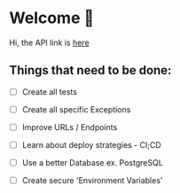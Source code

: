 # Welcome :tophat:

Hi, the API link is [here](https://trello-crud-api.herokuapp.com/task)

## Things that need to be done:

- [ ] Create all tests
- [ ] Create all specific Exceptions
- [ ] Improve URLs / Endpoints
- [ ] Learn about deploy strategies -  CI;CD
- [ ] Use a better Database ex. PostgreSQL
- [ ] Create secure 'Environment Variables'

